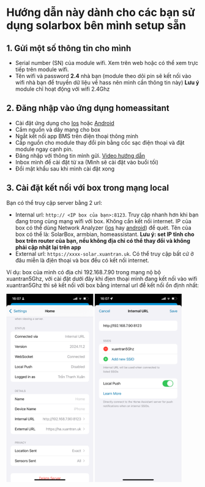 # Hướng dẫn này dành cho các bạn sử dụng solarbox bên mình setup sẵn
## 1. Gửi một số thông tin cho mình
- Serial number (SN) của module wifi. Xem trên web hoặc có thể xem trực tiếp trên module wifi. 
- Tên wifi và password **2.4** nhà bạn (module theo dõi pin sẽ kết nối vào wifi nhà bạn để truyền dữ liệu về hass nên mình cần thông tin này) **Lưu ý** module chỉ hoạt động với wifi 2.4Ghz
<!-- - Địa chỉ MAC của BMS JK cần theo dõi bằng các phần mềm scan bluetooth trên điện thoại. ![Bluetooth_app](pic/appbluetooth.png) -->
## 2. Đăng nhập vào ứng dụng homeassitant
- Cài đặt ứng dụng cho [Ios](https://apps.apple.com/app/home-assistant/id1099568401?itsct=apps_box_badge&itscg=30200) hoặc [Android](https://play.google.com/store/apps/details?id=io.homeassistant.companion.android&pcampaignid=pcampaignidMKT-Other-global-all-co-prtnr-py-PartBadge-Mar2515-1&pcampaignid=pcampaignidMKT-Other-global-all-co-prtnr-py-PartBadge-Mar2515-1)
- Cắm nguồn và dây mạng cho box
- Ngắt kết nối app BMS trên điện thoại thông minh
- Cấp nguồn cho module thay đổi pin bằng cốc sạc điện thoại và đặt module ngay cạnh pin.
- Đăng nhập với thông tin mình gửi. [Video hướng dẫn](https://youtube.com/shorts/DpIyl63lWtc?feature=share)
- Inbox mình để cài đặt từ xa (Mình sẽ cài đặt vào buổi tối)
- Đổi mật khẩu sau khi mình cài đặt xong 
<!--
- Kết nối với biến tần. Mình có thể hổ trợ từ xa hoặc bạn có thể kết nối bằng[Video hướng dẫn](https://www.youtube.com/shorts/g12Ak6pNzmc)
- Nếu gặp vấn đề gì inbox mình hỗ trợ   -->
## 3. Cài đặt kết nối với box trong mạng local
Bạn có thể truy cập server bằng 2 url:
- Internal url: ``http:// <IP box của bạn>:8123``. Truy cập nhanh hơn khi bạn đang trong cùng mạng wifi với box. Không cần kết nối internet. IP của box có thể dùng Network Analyzer ([ios](https://itunes.apple.com/us/app/network-analyzer-wifi-scanner-speed-test-tools/id557405467?mt=8) hay [android](https://play.google.com/store/apps/details?id=net.techet.netanalyzer.an)) để quét. Tên của box có thể là: SolarBox, armbian, homeassistant. **Lưu ý: set IP tĩnh cho box trên router của bạn, nếu không địa chỉ có thể thay đổi và không phải cập nhật lại trên app**
- External url: ``https://xxxx-solar.xuantran.uk``. Có thể truy cập bất cứ ở đâu miễn là địên thoại và box đều có kết nối internet.

Ví dụ: box của mình có địa chỉ 192.168.7.90 trong mạng nộ bộ xuantran5Ghz, với cài đặt dưới đây khi địen thoại mình đang kết nối vào wifi xuantran5Ghz thì sẽ kết nối với box bằng internal url để kết nối ổn định nhất:

<p float="left">
  <img src="pic/IMG_0320.PNG" width="45%" />
  <img src="pic/IMG_0321.PNG" width="45%" />
</p>


